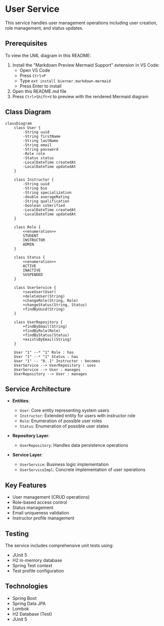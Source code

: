 # User Service

This service handles user management operations including user creation, role management, and status updates.

## Prerequisites

To view the UML diagram in this README:
1. Install the "Markdown Preview Mermaid Support" extension in VS Code:
   - Open VS Code
   - Press `Ctrl+P`
   - Type `ext install bierner.markdown-mermaid`
   - Press Enter to install
2. Open this README.md file
3. Press `Ctrl+Shift+V` to preview with the rendered Mermaid diagram

## Class Diagram
```mermaid
classDiagram
    class User {
        -String uuid
        -String firstName
        -String lastName
        -String email
        -String password
        -Role role
        -Status status
        -LocalDateTime createdAt
        -LocalDateTime updatedAt
    }

    class Instructor {
        -String uuid
        -String bio
        -String specialization
        -double averageRating
        -String qualification
        -boolean isVerified
        -LocalDateTime createdAt
        -LocalDateTime updatedAt
    }

    class Role {
        <<enumeration>>
        STUDENT
        INSTRUCTOR
        ADMIN
    }

    class Status {
        <<enumeration>>
        ACTIVE
        INACTIVE
        SUSPENDED
    }

    class UserService {
        +saveUser(User)
        +deleteUser(String)
        +changeRole(String, Role)
        +changeStatus(String, Status)
        +findByUuid(String)
    }

    class UserRepository {
        +findByEmail(String)
        +findByRole(Role)
        +findByStatus(Status)
        +existsByEmail(String)
    }

    User "1" --* "1" Role : has
    User "1" --* "1" Status : has
    User "1" -- "0..1" Instructor : becomes
    UserService --> UserRepository : uses
    UserService --> User : manages
    UserRepository --> User : manages
```

## Service Architecture

- **Entities**: 
  - `User`: Core entity representing system users
  - `Instructor`: Extended entity for users with instructor role
  - `Role`: Enumeration of possible user roles
  - `Status`: Enumeration of possible user states

- **Repository Layer**:
  - `UserRepository`: Handles data persistence operations

- **Service Layer**:
  - `UserService`: Business logic implementation
  - `UserServiceImpl`: Concrete implementation of user operations

## Key Features

- User management (CRUD operations)
- Role-based access control
- Status management
- Email uniqueness validation
- Instructor profile management

## Testing

The service includes comprehensive unit tests using:
- JUnit 5
- H2 in-memory database
- Spring Test context
- Test profile configuration

## Technologies

- Spring Boot
- Spring Data JPA
- Lombok
- H2 Database (Test)
- JUnit 5